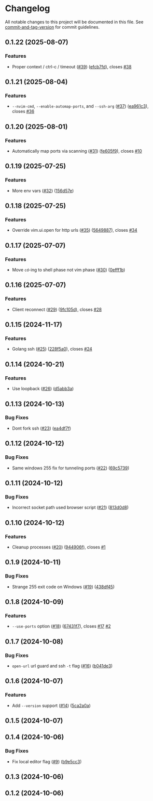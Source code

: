 # Changelog

All notable changes to this project will be documented in this file. See [commit-and-tag-version](https://github.com/absolute-version/commit-and-tag-version) for commit guidelines.

## 0.1.22 (2025-08-07)


### Features

* Proper context / ctrl-c / timeout ([#39](https://github.com/mikew/nvrh/issues/39)) ([efcb7fd](https://github.com/mikew/nvrh/commit/efcb7fd19c866f1d099f711cb514d8c8124aded5)), closes [#38](https://github.com/mikew/nvrh/issues/38)

## 0.1.21 (2025-08-04)


### Features

* `--nvim-cmd`, `--enable-automap-ports`, and `--ssh-arg` ([#37](https://github.com/mikew/nvrh/issues/37)) ([ea961c3](https://github.com/mikew/nvrh/commit/ea961c34e128f6471a018aaca1f77a5740ebb022)), closes [#36](https://github.com/mikew/nvrh/issues/36)

## 0.1.20 (2025-08-01)


### Features

* Automatically map ports via scanning ([#31](https://github.com/mikew/nvrh/issues/31)) ([fe605f9](https://github.com/mikew/nvrh/commit/fe605f948978a67bae8b0bb78f6d2e1011f1e247)), closes [#10](https://github.com/mikew/nvrh/issues/10)

## 0.1.19 (2025-07-25)


### Features

* More env vars ([#32](https://github.com/mikew/nvrh/issues/32)) ([156d57e](https://github.com/mikew/nvrh/commit/156d57ed574194f46596c90c353bde775703b274))

## 0.1.18 (2025-07-25)


### Features

* Override vim.ui.open for http urls ([#35](https://github.com/mikew/nvrh/issues/35)) ([5649887](https://github.com/mikew/nvrh/commit/5649887a9711617ffbc1ca2584e2bbd70b803891)), closes [#34](https://github.com/mikew/nvrh/issues/34)

## 0.1.17 (2025-07-07)


### Features

* Move `cd`-ing to shell phase not vim phase ([#30](https://github.com/mikew/nvrh/issues/30)) ([0efff1b](https://github.com/mikew/nvrh/commit/0efff1ba260657c4f930a58f9802ddd376df2f2a))

## 0.1.16 (2025-07-07)


### Features

* Client reconnect ([#29](https://github.com/mikew/nvrh/issues/29)) ([9fc105d](https://github.com/mikew/nvrh/commit/9fc105d95308b8a69b8c96ec785c2a7401281207)), closes [#28](https://github.com/mikew/nvrh/issues/28)

## 0.1.15 (2024-11-17)


### Features

* Golang ssh ([#25](https://github.com/mikew/nvrh/issues/25)) ([228f5a0](https://github.com/mikew/nvrh/commit/228f5a0f839a842f515929250e9fe6f7f4309a05)), closes [#24](https://github.com/mikew/nvrh/issues/24)

## 0.1.14 (2024-10-21)


### Features

* Use loopback ([#26](https://github.com/mikew/nvrh/issues/26)) ([d5abb3a](https://github.com/mikew/nvrh/commit/d5abb3a3a205e3195a67e2edbcc222a593cc5466))

## 0.1.13 (2024-10-13)


### Bug Fixes

* Dont fork ssh ([#23](https://github.com/mikew/nvrh/issues/23)) ([ea4df7f](https://github.com/mikew/nvrh/commit/ea4df7f796a2e64913c2b88b08498a20daada23c))

## 0.1.12 (2024-10-12)


### Bug Fixes

* Same windows 255 fix for tunneling ports ([#22](https://github.com/mikew/nvrh/issues/22)) ([69c5739](https://github.com/mikew/nvrh/commit/69c57391293f79b76e26b08771b42c0c9c88b361))

## 0.1.11 (2024-10-12)


### Bug Fixes

* Incorrect socket path used browser script ([#21](https://github.com/mikew/nvrh/issues/21)) ([813d0d8](https://github.com/mikew/nvrh/commit/813d0d8c2027d9dee8a21be3d44a2113146b0235))

## 0.1.10 (2024-10-12)


### Features

* Cleanup processes ([#20](https://github.com/mikew/nvrh/issues/20)) ([944906f](https://github.com/mikew/nvrh/commit/944906f4ce91b6fb7806d72feecfad011e508d9b)), closes [#1](https://github.com/mikew/nvrh/issues/1)

## 0.1.9 (2024-10-11)


### Bug Fixes

* Strange 255 exit code on Windows ([#19](https://github.com/mikew/nvrh/issues/19)) ([438df45](https://github.com/mikew/nvrh/commit/438df4593cfe0097f36405e38bb77f090c51425b))

## 0.1.8 (2024-10-09)


### Features

* `--use-ports` option ([#18](https://github.com/mikew/nvrh/issues/18)) ([67431f7](https://github.com/mikew/nvrh/commit/67431f7014b0e131c7a8cabf84f21e06e46760e3)), closes [#17](https://github.com/mikew/nvrh/issues/17) [#2](https://github.com/mikew/nvrh/issues/2)

## 0.1.7 (2024-10-08)


### Bug Fixes

* `open-url` url guard and ssh `-t` flag ([#16](https://github.com/mikew/nvrh/issues/16)) ([b041de3](https://github.com/mikew/nvrh/commit/b041de32b589b12166c92f458373bc7b6eb447aa))

## 0.1.6 (2024-10-07)


### Features

* Add `--version` support ([#14](https://github.com/mikew/nvrh/issues/14)) ([5ca2a0a](https://github.com/mikew/nvrh/commit/5ca2a0a189123df443e8543b591770d7ca510b30))

## 0.1.5 (2024-10-07)

## 0.1.4 (2024-10-06)


### Bug Fixes

* Fix local editor flag ([#9](https://github.com/mikew/nvrh/issues/9)) ([b9e5cc3](https://github.com/mikew/nvrh/commit/b9e5cc3c1494b1bbebe45064b4b650125002ae8b))

## 0.1.3 (2024-10-06)

## 0.1.2 (2024-10-06)
